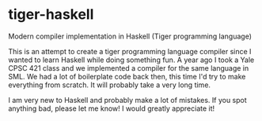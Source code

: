 # tiger-haskell
Modern compiler implementation in Haskell (Tiger programming language)

This is an attempt to create a tiger programming language compiler
since I wanted to learn Haskell while doing something fun. A year
ago I took a Yale CPSC 421 class and we implemented a compiler for
the same language in SML. We had a lot of boilerplate code back
then, this time I'd try to make everything from scratch. It will probably
take a very long time.

I am very new to Haskell and probably make a lot of mistakes. If you spot
anything bad, please let me know! I would greatly appreciate it!
